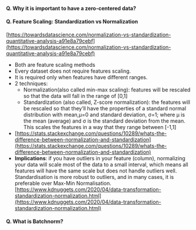 #### Q. Why it is important to have a zero-centered data?
<!-- - [https://stats.stackexchange.com/questions/237169/why-are-non-zero-centered-activation-functions-a-problem-in-backpropagation](https://stats.stackexchange.com/questions/237169/why-are-non-zero-centered-activation-functions-a-problem-in-backpropagation)
- [https://ai.stackexchange.com/questions/26958/why-is-it-a-problem-if-the-outputs-of-an-activation-function-are-not-zero-center](https://ai.stackexchange.com/questions/26958/why-is-it-a-problem-if-the-outputs-of-an-activation-function-are-not-zero-center)
- [https://arxiv.org/pdf/2004.06632.pdf#:~:text=The sigmoid function is bound,of (0%2C1)](https://arxiv.org/pdf/2004.06632.pdf#:~:text=The%20sigmoid%20function%20is%20bound,of%20(0%2C1)).
- Very very important: [https://rohanvarma.me/inputnormalization/](https://rohanvarma.me/inputnormalization/) - effect of zero centring the data especially when using sigmoid -->

#### Q. Feature Scaling: Standardization vs Normalization
[https://towardsdatascience.com/normalization-vs-standardization-quantitative-analysis-a91e8a79cebf](https://towardsdatascience.com/normalization-vs-standardization-quantitative-analysis-a91e8a79cebf)

- Both are feature scaling methods
- Every dataset does not require features scaling.
- It is required only when features have different ranges.
- 2 techniques:
    - Normalization(also called min-max scaling): features will be rescaled so that the data will fall in the range of [0,1]
    - Standardization (also called, Z-score normalization): the features will be rescaled so that they’ll have the properties of a standard normal distribution with mean,μ=0 and standard deviation, σ=1; where μ is the mean (average) and σ is the standard deviation from the mean. This scales the features in a way that they range between [-1,1]
- [https://stats.stackexchange.com/questions/10289/whats-the-difference-between-normalization-and-standardization](https://stats.stackexchange.com/questions/10289/whats-the-difference-between-normalization-and-standardization)
- **Implications**: if you have outliers in your feature (column), normalizing your data will scale most of the data to a small interval, which means all features will have the same scale but does not handle outliers well. Standardisation is more robust to outliers, and in many cases, it is preferable over Max-Min Normalisation. [https://www.kdnuggets.com/2020/04/data-transformation-standardization-normalization.html](https://www.kdnuggets.com/2020/04/data-transformation-standardization-normalization.html)


#### Q. What is Batchnorm?